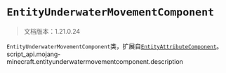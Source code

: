 # `EntityUnderwaterMovementComponent`

> 文档版本：1.21.0.24

`EntityUnderwaterMovementComponent`类，扩展自[`EntityAttributeComponent`](./entityattributecomponent.md)。script_api.mojang-minecraft.entityunderwatermovementcomponent.description
